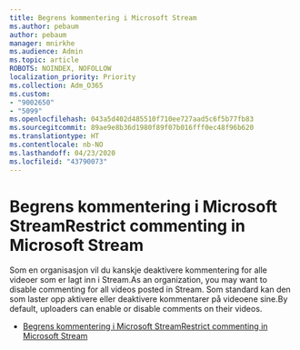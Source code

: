```yaml
---
title: Begrens kommentering i Microsoft Stream
ms.author: pebaum
author: pebaum
manager: mnirkhe
ms.audience: Admin
ms.topic: article
ROBOTS: NOINDEX, NOFOLLOW
localization_priority: Priority
ms.collection: Adm_O365
ms.custom:
- "9002650"
- "5099"
ms.openlocfilehash: 043a5d402d485510f710ee727aad5c6f5b77fb83
ms.sourcegitcommit: 89ae9e8b36d1980f89f07b016fff0ec48f96b620
ms.translationtype: HT
ms.contentlocale: nb-NO
ms.lasthandoff: 04/23/2020
ms.locfileid: "43790073"
---
```

# <a name="restrict-commenting-in-microsoft-stream"></a><span data-ttu-id="4b7fe-102">Begrens kommentering i Microsoft Stream</span><span class="sxs-lookup"><span data-stu-id="4b7fe-102">Restrict commenting in Microsoft Stream</span></span>

<span data-ttu-id="4b7fe-103">Som en organisasjon vil du kanskje deaktivere kommentering for alle videoer som er lagt inn i Stream.</span><span class="sxs-lookup"><span data-stu-id="4b7fe-103">As an organization, you may want to disable commenting for all videos posted in Stream.</span></span> <span data-ttu-id="4b7fe-104">Som standard kan den som laster opp aktivere eller deaktivere kommentarer på videoene sine.</span><span class="sxs-lookup"><span data-stu-id="4b7fe-104">By default, uploaders can enable or disable comments on their videos.</span></span>

- [<span data-ttu-id="4b7fe-105">Begrens kommentering i Microsoft Stream</span><span class="sxs-lookup"><span data-stu-id="4b7fe-105">Restrict commenting in Microsoft Stream</span></span>](https://docs.microsoft.com/stream/portal-disable-comments)
